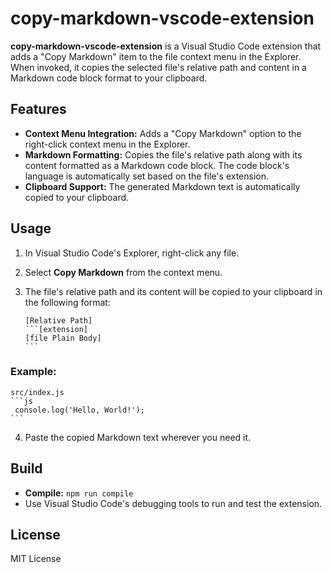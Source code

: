 # copy-markdown-vscode-extension

**copy-markdown-vscode-extension** is a Visual Studio Code extension that adds a "Copy Markdown" item to the file context menu in the Explorer. When invoked, it copies the selected file's relative path and content in a Markdown code block format to your clipboard.

## Features

- **Context Menu Integration:** Adds a "Copy Markdown" option to the right-click context menu in the Explorer.
- **Markdown Formatting:** Copies the file's relative path along with its content formatted as a Markdown code block. The code block's language is automatically set based on the file's extension.
- **Clipboard Support:** The generated Markdown text is automatically copied to your clipboard.

## Usage

1. In Visual Studio Code's Explorer, right-click any file.
2. Select **Copy Markdown** from the context menu.
3. The file's relative path and its content will be copied to your clipboard in the following format:

   ````
   [Relative Path]
   ```[extension]
   [file Plain Body]
   ```
   ````

### Example: 

   ````
   src/index.js
   ```js
    console.log('Hello, World!');
   ```
   ````

4. Paste the copied Markdown text wherever you need it.

## Build

- **Compile:** `npm run compile`
- Use Visual Studio Code's debugging tools to run and test the extension.


## License

MIT License
